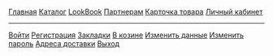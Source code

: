 <a href="https://a1exweb.github.io/velvet_project/build/">Главная</a>
<a href="https://a1exweb.github.io/velvet_project/build/catalog-girl">Каталог</a>
<a href="https://a1exweb.github.io/velvet_project/build/LookBook">LookBook</a>
<a href="https://a1exweb.github.io/velvet_project/build/partners">Партнерам</a>
<a href="https://a1exweb.github.io/velvet_project/build/product-page">Карточка товара</a>
<a href="https://a1exweb.github.io/velvet_project/build/personal-area">Личный кабинет</a>
<hr>
<a href="https://a1exweb.github.io/velvet_project/build/login.html">Войти</a>
<a href="https://a1exweb.github.io/velvet_project/build/registration.html">Регистрация</a>
<a href="https://a1exweb.github.io/velvet_project/build/wishlist.html">Закладки</a>
<a href="https://a1exweb.github.io/velvet_project/build/cart.html">В козине</a>
<a href="https://a1exweb.github.io/velvet_project/build/edit-account.html">Изменить данные</a>
<a href="https://a1exweb.github.io/velvet_project/build/change-password.html">Изменить пароль</a>
<a href="https://a1exweb.github.io/velvet_project/build/adress-book.html">Адреса доставки</a>
<a href="https://a1exweb.github.io/velvet_project/build/logout.html">Выход</a>






